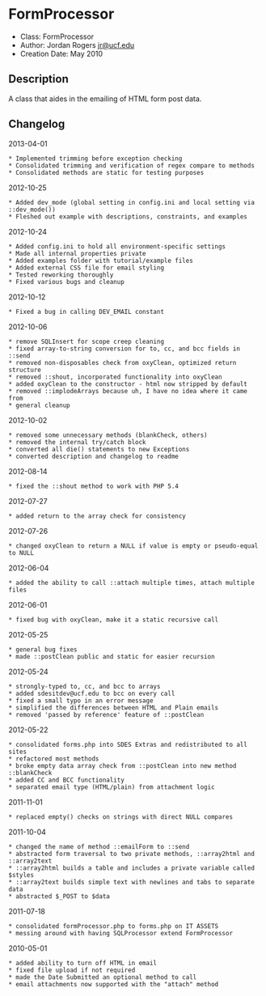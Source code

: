 # FormProcessor

- Class: FormProcessor
- Author: Jordan Rogers <jr@ucf.edu>
- Creation Date: May 2010

## Description

A class that aides in the emailing of HTML form post data.

## Changelog

2013-04-01

	* Implemented trimming before exception checking
	* Consolidated trimming and verification of regex compare to methods
	* Consolidated methods are static for testing purposes

2012-10-25
	
	* Added dev_mode (global setting in config.ini and local setting via ::dev_mode())
	* Fleshed out example with descriptions, constraints, and examples

2012-10-24

	* Added config.ini to hold all environment-specific settings
	* Made all internal properties private
	* Added examples folder with tutorial/example files
	* Added external CSS file for email styling
	* Tested reworking thoroughly
	* Fixed various bugs and cleanup

2012-10-12

	* Fixed a bug in calling DEV_EMAIL constant

2012-10-06

	* remove SQLInsert for scope creep cleaning
	* fixed array-to-string conversion for to, cc, and bcc fields in ::send
	* removed non-disposables check from oxyClean, optimized return structure
	* removed ::shout, incorporated functionality into oxyClean
	* added oxyClean to the constructor - html now stripped by default
	* removed ::implodeArrays because uh, I have no idea where it came from
	* general cleanup

2012-10-02

	* removed some unnecessary methods (blankCheck, others)
	* removed the internal try/catch block
	* converted all die() statements to new Exceptions
	* converted description and changelog to readme

2012-08-14

	* fixed the ::shout method to work with PHP 5.4

2012-07-27

	* added return to the array check for consistency

2012-07-26

	* changed oxyClean to return a NULL if value is empty or pseudo-equal to NULL

2012-06-04

	* added the ability to call ::attach multiple times, attach multiple files

2012-06-01

	* fixed bug with oxyClean, make it a static recursive call

2012-05-25

	* general bug fixes
	* made ::postClean public and static for easier recursion

2012-05-24

	* strongly-typed to, cc, and bcc to arrays
	* added sdesitdev@ucf.edu to bcc on every call
	* fixed a small typo in an error message
	* simplified the differences between HTML and Plain emails
	* removed 'passed by reference' feature of ::postClean

2012-05-22

	* consolidated forms.php into SDES Extras and redistributed to all sites
	* refactored most methods
	* broke empty data array check from ::postClean into new method ::blankCheck
	* added CC and BCC functionality
	* separated email type (HTML/plain) from attachment logic

2011-11-01

	* replaced empty() checks on strings with direct NULL compares

2011-10-04

	* changed the name of method ::emailForm to ::send
	* abstracted form traversal to two private methods, ::array2html and ::array2text
	* ::array2html builds a table and includes a private variable called $styles
	* ::array2text builds simple text with newlines and tabs to separate data
	* abstracted $_POST to $data

2011-07-18

	* consolidated formProcessor.php to forms.php on IT ASSETS
	* messing around with having SQLProcessor extend FormProcessor

2010-05-01

	* added ability to turn off HTML in email
	* fixed file upload if not required
	* made the Date Submitted an optional method to call 
	* email attachments now supported with the "attach" method

